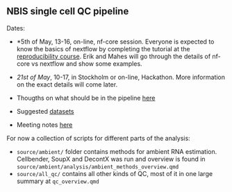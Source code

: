 ## NBIS single cell QC pipeline

Dates:

* *5th of May, 13-16, on-line, nf-core session. Everyone is expected to know the basics of nextflow by completing the tutorial at the [reproducibility course](https://nbisweden.github.io/workshop-reproducible-research/pages/nextflow.html). Erik and Mahes will go through the details of nf-core vs nextflow and show some examples.
* *21st of May*, 10-17, in Stockholm or on-line, Hackathon. More information on the exact details will come later.


* Thougths on what should be in the pipeline [here](misc/planning.md)
* Suggested [datasets](misc/data.md)
* Meeting notes [here](misc/meetings.md)


For now a collection of scripts for different parts of the analysis:

* `source/ambient/` folder contains methods for ambient RNA estimation. Cellbender, SoupX and DecontX was run and overview is found in `source/ambient/analysis/ambient_methods_overview.qmd`
* `source/all_qc/` contains all other kinds of QC, most of it in one large summary at `qc_overview.qmd`
